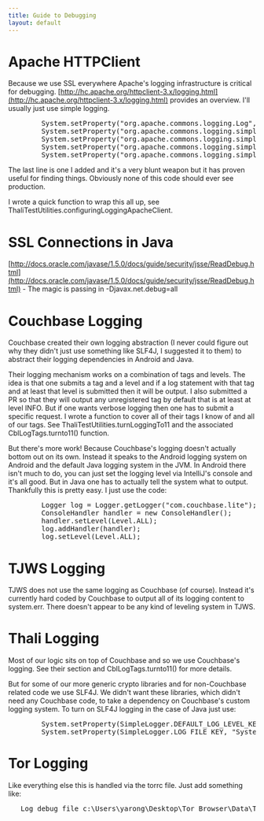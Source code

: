 ```yaml
---
title: Guide to Debugging
layout: default
---
```


# Apache HTTPClient 

Because we use SSL everywhere Apache's logging infrastructure is critical for debugging. [http://hc.apache.org/httpclient-3.x/logging.html](http://hc.apache.org/httpclient-3.x/logging.html) provides an overview. I'll usually just use simple logging. 

<pre>
        System.setProperty("org.apache.commons.logging.Log", "org.apache.commons.logging.impl.SimpleLog");
        System.setProperty("org.apache.commons.logging.simplelog.showdatetime", "true");
        System.setProperty("org.apache.commons.logging.simplelog.log.httpclient.wire.header", "debug");
        System.setProperty("org.apache.commons.logging.simplelog.log.org.apache.commons.httpclient", "debug");
        System.setProperty("org.apache.commons.logging.simplelog.defaultlog", "all");
</pre>

The last line is one I added and it's a very blunt weapon but it has proven useful for finding things. Obviously none of this code should ever see production.

I wrote a quick function to wrap this all up, see ThaliTestUtilities.configuringLoggingApacheClient.

# SSL Connections in Java 

[http://docs.oracle.com/javase/1.5.0/docs/guide/security/jsse/ReadDebug.html](http://docs.oracle.com/javase/1.5.0/docs/guide/security/jsse/ReadDebug.html) - The magic is passing in -Djavax.net.debug=all

# Couchbase Logging 

Couchbase created their own logging abstraction (I never could figure out why they didn't just use something like SLF4J, I suggested it to them) to abstract their logging dependencies in Android and Java.

Their logging mechanism works on a combination of tags and levels. The idea is that one submits a tag and a level and if a log statement with that tag and at least that level is submitted then it will be output. I also submitted a PR so that they will output any unregistered tag by default that is at least at level INFO. But if one wants verbose logging then one has to submit a specific request. I wrote a function to cover all of their tags I know of and all of our tags. See ThaliTestUtilities.turnLoggingTo11 and the associated CblLogTags.turnto11() function.

But there's more work! Because Couchbase's logging doesn't actually bottom out on its own. Instead it speaks to the Android logging system on Android and the default Java logging system in the JVM. In Android there isn't much to do, you can just set the logging level via IntelliJ's console and it's all good. But in Java one has to actually tell the system what to output. Thankfully this is pretty easy. I just use the code:

<pre>
        Logger log = Logger.getLogger("com.couchbase.lite");
        ConsoleHandler handler = new ConsoleHandler();
        handler.setLevel(Level.ALL);
        log.addHandler(handler);
        log.setLevel(Level.ALL);
</pre>

# TJWS Logging 

TJWS does not use the same logging as Couchbase (of course). Instead it's currently hard coded by Couchbase to output all of its logging content to system.err. There doesn't appear to be any kind of leveling system in TJWS.

# Thali Logging 

Most of our logic sits on top of Couchbase and so we use Couchbase's logging. See their section and CblLogTags.turnto11() for more details.

But for some of our more generic crypto libraries and for non-Couchbase related code we use SLF4J. We didn't want these libraries, which didn't need any Couchbase code, to take a dependency on Couchbase's custom logging system. To turn on SLF4J logging in the case of Java just use:

<pre>
        System.setProperty(SimpleLogger.DEFAULT_LOG_LEVEL_KEY, "trace");
        System.setProperty(SimpleLogger.LOG_FILE_KEY, "System.out");
</pre>

# Tor Logging 

Like everything else this is handled via the torrc file. Just add something like:

<pre>
   Log debug file c:\Users\yarong\Desktop\Tor Browser\Data\Tor\debug.log
</pre>
